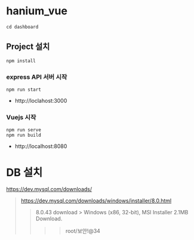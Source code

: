 # hanium_vue
```
cd dashboard
```
## Project 설치
```
npm install
```
### express API 서버 시작
```
npm run start
```
- http://loclahost:3000

### Vuejs 시작
```
npm run serve
npm run build
```
- http://localhost:8080


# DB 설치
https://dev.mysql.com/downloads/
> https://dev.mysql.com/downloads/windows/installer/8.0.html
>> 8.0.43 download > Windows (x86, 32-bit), MSI Installer 2.1MB Download.
>>>> root/보안!@34